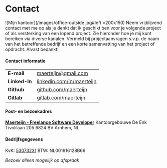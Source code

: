 # Contact

![Mijn kantoor](/images/office-outside.jpg#left =200x150) Neem vrijblijvend contact met me op als je denkt dat ik geschikt ben voor je volgende project of als versterking van een lopend project. Zie hieronder hoe je mij kunt bereiken via diverse kanalen. Vermeld bij projectaanvragen s.v.p. de naam van het betreffende bedrijf en een korte samenvatting van het project of opdracht. Alvast bedankt!

#### Contact informatie
|                       |                                                                     |
| --------------------- | ------------------------------------------------------------------- |
| **E-mail**            | maerteijn@gmail.com                                                 |
| **Linked-In**         | [linkedin.com/in/maerteijn](https://www.linkedin.com/in/maerteijn)  |
| **Github**            | [github.com/maerteijn](https://github.com/maerteijn)                |
| **Gitlab**            | [gitlab.com/maerteijn](https://gitlab.com/maerteijn)                |


#### Post- en bezoekadres
[**Maerteijn - Freelance Software Developer**](https://maps.app.goo.gl/aWsRqKz9qv3fsDLV9)
Kantoorgebouwe De Enk
Tivolilaan 205
6824 BV
Arnhem, NL

#### Bedrijfsgegevens
KvK: [53073231](https://www.kvk.nl/zoeken/?source=all&q=maerteijn)
BTW: NL001916128B66

*Bezoek alleen mogelijk op afspraak*
